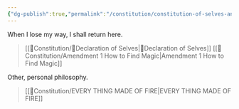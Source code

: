 ```yaml
---
{"dg-publish":true,"permalink":"/constitution/constitution-of-selves-and-philosophy/"}
---
```



When I lose my way, I shall return here.
>[[📃Constitution/📜Declaration of Selves\|📜Declaration of Selves]]
>[[📃Constitution/Amendment 1 How to Find Magic\|Amendment 1 How to Find Magic]]

Other, personal philosophy.
>[[📃Constitution/EVERY THING MADE OF FIRE\|EVERY THING MADE OF FIRE]]